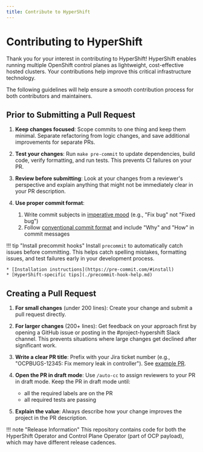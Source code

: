 ```yaml
---
title: Contribute to HyperShift
---
```


# Contributing to HyperShift
Thank you for your interest in contributing to HyperShift! HyperShift enables running multiple OpenShift control planes as lightweight, cost-effective hosted clusters. Your contributions help improve this critical infrastructure technology.

The following guidelines will help ensure a smooth contribution process for both contributors and maintainers.

## Prior to Submitting a Pull Request
1. **Keep changes focused**: Scope commits to one thing and keep them minimal. Separate refactoring from logic changes, and save additional improvements for separate PRs.

2. **Test your changes**: Run `make pre-commit` to update dependencies, build code, verify formatting, and run tests. This prevents CI failures on your PR.

3. **Review before submitting**: Look at your changes from a reviewer's perspective and explain anything that might not be immediately clear in your PR description.

4. **Use proper commit format**: 
    1. Write commit subjects in [imperative mood](https://en.wikipedia.org/wiki/Imperative_mood) (e.g., "Fix bug" not "Fixed bug")
    2. Follow [conventional commit format](https://www.conventionalcommits.org/) and include "Why" and "How" in commit messages

!!! tip "Install precommit hooks"
    Install `precommit` to automatically catch issues before committing. This helps catch spelling mistakes, formatting issues, and test failures early in your development process.
    
    * [Installation instructions](https://pre-commit.com/#install)
    * [HyperShift-specific tips](./precommit-hook-help.md)

## Creating a Pull Request
1. **For small changes** (under 200 lines): Create your change and submit a pull request directly.

2. **For larger changes** (200+ lines): Get feedback on your approach first by opening a GitHub issue or posting in the #project-hypershift Slack channel. This prevents situations where large changes get declined after significant work.

3. **Write a clear PR title**: Prefix with your Jira ticket number (e.g., "OCPBUGS-12345: Fix memory leak in controller"). See [example PR](https://github.com/openshift/hypershift/pull/2233).

4. **Open the PR in draft mode**: Use `/auto-cc` to assign reviewers to your PR in draft mode. Keep the PR in draft mode until:

    - all the required labels are on the PR
    - all required tests are passing

5. **Explain the value**: Always describe how your change improves the project in the PR description.

!!! note "Release Information"
    This repository contains code for both the HyperShift Operator and Control Plane Operator (part of OCP payload), which may have different release cadences.
